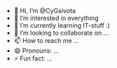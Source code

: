 - 👋 Hi, I’m @CyGaivota
- 👀 I’m interested in everything
- 🌱 I’m currently learning IT-stuff :)
- 💞️ I’m looking to collaborate on ...
- 📫 How to reach me ...
- 😄 Pronouns: ...
- ⚡ Fun fact: ...

<!---
CyGaivota/CyGaivota is a ✨ special ✨ repository because its `README.md` (this file) appears on your GitHub profile.
You can click the Preview link to take a look at your changes.
--->
